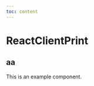 ```yaml
---
toc: content
---
```


# ReactClientPrint

## aa

This is an example component.

<code src="../examples/react-client-print.tsx"></code>
